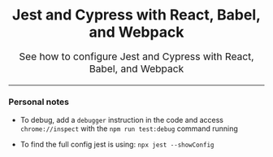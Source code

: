 <h1 align="center">
  Jest and Cypress with React, Babel, and Webpack
</h1>

<p align="center" style="font-size: 1.2rem;">
  See how to configure Jest and Cypress with React, Babel, and Webpack
</p>

<hr />

### Personal notes

- To debug, add a `debugger` instruction in the code and access
  `chrome://inspect` with the `npm run test:debug` command running

- To find the full config jest is using: `npx jest --showConfig`
